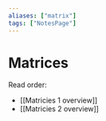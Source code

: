 ```yaml
---
aliases: ["matrix"]
tags: ["NotesPage"]
---
```


# Matrices
Read order:
- [[Matricies 1 overview]]
- [[Matricies 2 overview]]
